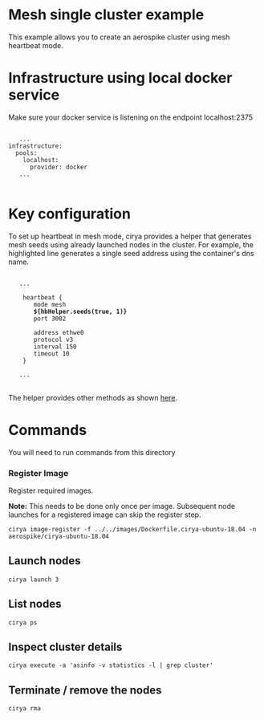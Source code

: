 # Mesh single cluster example
This example allows you to create an aerospike cluster using mesh heartbeat mode.

# Infrastructure using local docker service
Make sure your docker service is listening on the endpoint localhost:2375
<pre>
<code>
   ...
infrastructure:
  pools:
    localhost:
      provider: docker
   ...
</code>
</pre>

# Key configuration
To set up heartbeat in mesh mode, cirya provides a helper that generates mesh seeds using already launched nodes in the cluster.
For example, the highlighted line generates a single seed address using the container's dns name.
<pre>
<code>
   ...

    heartbeat {
       mode mesh
       <b>${hbHelper.seeds(true, 1)}</b>
       port 3002

       address ethwe0
       protocol v3
       interval 150
       timeout 10
    }

   ...
</code>
</pre>
The helper provides other methods as shown [here](https://github.com/citrusleaf/aerospike-docker-orchestrator/blob/master/src/main/java/com/aerospike/cirya/aerospike/conf/HbConfigHelper.java).

# Commands
You will need to run commands from this directory

### Register Image
Register required images.

**Note:** This needs to be done only once per image. Subsequent node launches for a registered image can skip the register step.
```
cirya image-register -f ../../images/Dockerfile.cirya-ubuntu-18.04 -n aerospike/cirya-ubuntu-18.04
```

## Launch nodes
```
cirya launch 3
```

## List nodes
```
cirya ps
```

## Inspect cluster details
```
cirya execute -a 'asinfo -v statistics -l | grep cluster'
```

## Terminate / remove the nodes
```
cirya rma
```
